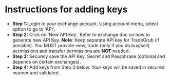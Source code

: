 # **Instructions for adding keys**
 - **Step 1:** Login to your exchange account. Using account menu, select option to go to 'API'. 
 - **Step 2:** Click on 'New API Key'. Refer to exchange doc on how to generate new API Key.
  **Note**: Keep separate API key for TradeGrub (if possible). You MUST provide view, trade (only if you do buy/sell) permissions and transfer permissions are **NOT** needed.
 - **Step 3:** Securely save the API Key, Secret and Passphrase (optional and depends on certain exchanges).
 - **Step 4:** Add keys from Step 3 below. Your keys will be saved in secured manner and validated.
